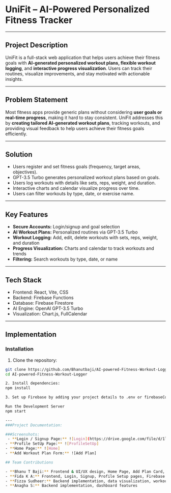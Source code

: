 # UniFit – AI-Powered Personalized Fitness Tracker

---

## Project Description
UniFit is a full-stack web application that helps users achieve their fitness goals with **AI-generated personalized workout plans, flexible workout logging**, and **interactive progress visualization**. Users can track their routines, visualize improvements, and stay motivated with actionable insights.  

---

## Problem Statement
Most fitness apps provide generic plans without considering **user goals or real-time progress**, making it hard to stay consistent. UniFit addresses this by **creating tailored AI-generated workout plans**, tracking workouts, and providing visual feedback to help users achieve their fitness goals efficiently.  

---

## Solution
- Users register and set fitness goals (frequency, target areas, objectives).  
- GPT-3.5 Turbo generates personalized workout plans based on goals.  
- Users log workouts with details like sets, reps, weight, and duration.  
- Interactive charts and calendar visualize progress over time.  
- Users can filter workouts by type, date, or exercise name.  

---

## Key Features
- **Secure Accounts:** Login/signup and goal selection  
- **AI Workout Plans:** Personalized routines via GPT-3.5 Turbo  
- **Workout Logging:** Add, edit, delete workouts with sets, reps, weight, and duration  
- **Progress Visualization:** Charts and calendar to track workouts and trends  
- **Filtering:** Search workouts by type, date, or name  

---

## Tech Stack
- Frontend: React, Vite, CSS  
- Backend: Firebase Functions  
- Database: Firebase Firestore  
- AI Engine: OpenAI GPT-3.5 Turbo  
- Visualization: Chart.js, FullCalendar  

---
## Implementation

### Installation
1. Clone the repository:  
```bash
git clone https://github.com/Bhanutbaji/AI-powered-Fitness-Workout-Logger.git
cd AI-powered-Fitness-Workout-Logger

2. Install dependencies:
npm install

3. Set up Firebase by adding your project details to .env or firebaseConfig.js

Run the Development Server
npm start

---
###Project Documentation: 

###Screenshots:
 - **Login / Signup Page:** ![Login](https://drive.google.com/file/d/1lvDnaFtPXRgHuAgBvXs0VW5D_MI0rUnx/view?usp=drive_link)  
- **Profile SetUp Page:** ![ProfileSetUp]
- **Home Page:** ![Home] 
- **Add Workout Plan Form:** ![Add Plan]

## Team Contributions

- **Bhanu T Baji:** Frontend & UI/UX design, Home Page, Add Plan Card, Calendar, Workout Logs Table
- **Fida K A:** Frontend, Login, Signup, Profile Setup pages, Firebase authentication  
- **Fizza Sudheer:** Backend implementation, data visualization, workout dashboard, AI integration  
- **Anagha S:** Backend implementation, dashboard features  





